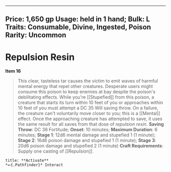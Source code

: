 
---
Price: 1,650 gp
Usage: held in 1 hand;
Bulk: L
Traits: Consumable, Divine, Ingested, Poison
Rarity: Uncommon
---

# Repulsion Resin

**Item 16**

> This clear, tasteless tar causes the victim to emit waves of harmful mental energy that repel other creatures. Desperate users might consume this poison to keep enemies at bay despite the poison's debilitating effects. While you're [[Stupefied]] from this poison, a creature that starts its turn within 10 feet of you or approaches within 10 feet of you must attempt a DC 35 Will saving throw. On a failure, the creature can't voluntarily move closer to you; this is a [[Mental]] effect. Once the approaching creature has attempted to save, it uses the same result for all saves from that dose of *repulsion resin*.
**Saving Throw**: DC 38 Fortitude;
**Onset**: 10 minutes;
**Maximum Duration**: 6 minutes;
**Stage 1**: 12d6 mental damage and stupefied 1 (1 minute);
**Stage 2**: 16d6 poison damage and stupefied 1 (1 minute);
**Stage 3**: 20d6 poison damage and stupefied 2 (1 minute)
**Craft Requirements**: Supply one casting of *[[Repulsion]]*.

```ad-embed-ability
title: **Activate**
*⬻{.Pathfinder}* Interact 
```

